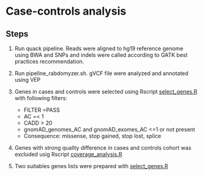 # Case-controls analysis 
## Steps


1. Run quack pipeline. Reads were aligned to hg19 reference genome using BWA and SNPs and indels were called according to GATK best practices recommendation.
2. Run pipeline_rabdomyzer.sh. gVCF file were analyzed and annotated using VEP 
3. Genes in cases and controls were selected using Rscript [select_genes.R](https://github.com/Manuelaio/collapse_analysis/blob/main/select_genes.R) with following filters:
      - FILTER =PASS
      - AC =< 1 
      - CADD > 20
      - gnomAD_genomes_AC and gnomAD_exomes_AC <=1 or not present 
      - Consequence: missense, stop gained, stop lost, splice
      
4. Genes with strong quality difference in cases and controls cohort was excluded  usig Rscript [coverage_analysis.R](https://github.com/Manuelaio/collapse_analysis/blob/main/coverage_analysis.R)
5. Two suitables genes lists were prepared with [select_genes.R](https://github.com/Manuelaio/collapse_analysis/blob/main/select_genes.R)
